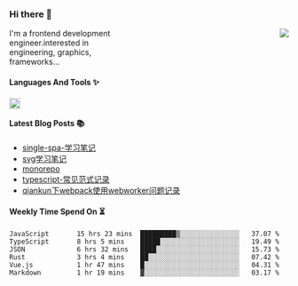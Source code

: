 <!--
**zhaohuanyuu/zhaohuanyuu** is a ✨ _special_ ✨ repository because its `README.md` (this file) appears on your GitHub profile.
-->

### Hi there 👋

<picture>
  <source media="(prefers-color-scheme: dark)" srcset="https://github-readme-stats.vercel.app/api?username=zhaohuanyuu&count_private=true&show_icons=true&theme=city_lights&hide_title=true">
  <img align="right" src="https://github-readme-stats.vercel.app/api?username=zhaohuanyuu&count_private=true&show_icons=true&hide_title=true">
</picture>

<p align="left" style="width:40%">I'm a frontend development engineer.interested in engineering, graphics, frameworks...</p>

#### Languages And Tools ✨

<img align="left" height="20" src="https://skillicons.dev/icons?i=js,ts,nodejs,rust,react,vue,svelte,gatsby,graphql,nestjs" />

</br>

#### Latest Blog Posts 📚
<!-- BLOG-POST-LIST:START -->
- [single-spa-学习笔记](https://auu.zone/post/single-spa-note)
- [svg学习笔记](https://auu.zone/post/svg-note)
- [monorepo](https://auu.zone/post/monorepo)
- [typescript-常见范式记录](https://auu.zone/post/ts-pattern)
- [qiankun下webpack使用webworker问题记录](https://auu.zone/post/wp-worker)
<!-- BLOG-POST-LIST:END -->

#### Weekly Time Spend On ⏳
<!--START_SECTION:waka-->

```text
JavaScript       15 hrs 23 mins  █████████▒░░░░░░░░░░░░░░░   37.07 %
TypeScript       8 hrs 5 mins    █████░░░░░░░░░░░░░░░░░░░░   19.49 %
JSON             6 hrs 32 mins   ████░░░░░░░░░░░░░░░░░░░░░   15.73 %
Rust             3 hrs 4 mins    ██░░░░░░░░░░░░░░░░░░░░░░░   07.42 %
Vue.js           1 hr 47 mins    █░░░░░░░░░░░░░░░░░░░░░░░░   04.31 %
Markdown         1 hr 19 mins    ▓░░░░░░░░░░░░░░░░░░░░░░░░   03.17 %
```

<!--END_SECTION:waka-->

